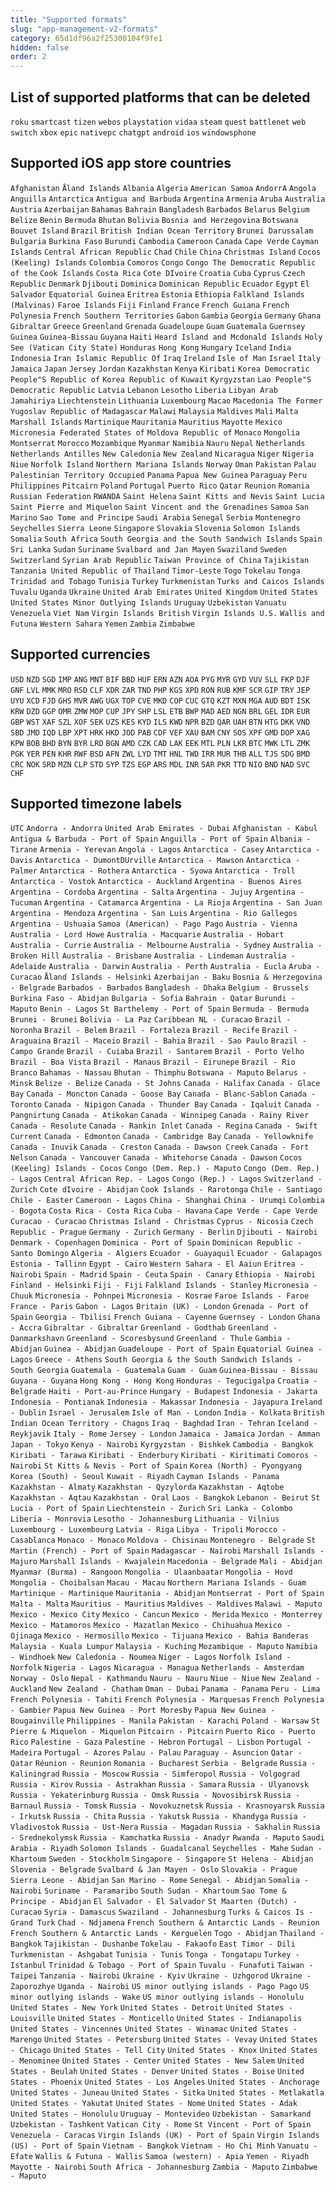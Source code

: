 ```yaml
---
title: "Supported formats"
slug: "app-management-v2-formats"
category: 65d1df96a2f25300104f9fe1
hidden: false
order: 2
---
```


## List of supported platforms that can be deleted

`roku`
`smartcast`
`tizen`
`webos`
`playstation`
`vidaa`
`steam`
`quest`
`battlenet`
`web`
`switch`
`xbox`
`epic`
`nativepc`
`chatgpt`
`android`
`ios`
`windowsphone`

## Supported iOS app store countries

`Afghanistan`
`Åland Islands`
`Albania`
`Algeria`
`American Samoa`
`AndorrA`
`Angola`
`Anguilla`
`Antarctica`
`Antigua and Barbuda`
`Argentina`
`Armenia`
`Aruba`
`Australia`
`Austria`
`Azerbaijan`
`Bahamas`
`Bahrain`
`Bangladesh`
`Barbados`
`Belarus`
`Belgium`
`Belize`
`Benin`
`Bermuda`
`Bhutan`
`Bolivia`
`Bosnia and Herzegovina`
`Botswana`
`Bouvet Island`
`Brazil`
`British Indian Ocean Territory`
`Brunei Darussalam`
`Bulgaria`
`Burkina Faso`
`Burundi`
`Cambodia`
`Cameroon`
`Canada`
`Cape Verde`
`Cayman Islands`
`Central African Republic`
`Chad`
`Chile`
`China`
`Christmas Island`
`Cocos (Keeling) Islands`
`Colombia`
`Comoros`
`Congo`
`Congo The Democratic Republic of the`
`Cook Islands`
`Costa Rica`
`Cote DIvoire`
`Croatia`
`Cuba`
`Cyprus`
`Czech Republic`
`Denmark`
`Djibouti`
`Dominica`
`Dominican Republic`
`Ecuador`
`Egypt`
`El Salvador`
`Equatorial Guinea`
`Eritrea`
`Estonia`
`Ethiopia`
`Falkland Islands (Malvinas)`
`Faroe Islands`
`Fiji`
`Finland`
`France`
`French Guiana`
`French Polynesia`
`French Southern Territories`
`Gabon`
`Gambia`
`Georgia`
`Germany`
`Ghana`
`Gibraltar`
`Greece`
`Greenland`
`Grenada`
`Guadeloupe`
`Guam`
`Guatemala`
`Guernsey`
`Guinea`
`Guinea-Bissau`
`Guyana`
`Haiti`
`Heard Island and Mcdonald Islands`
`Holy See (Vatican City State)`
`Honduras`
`Hong Kong`
`Hungary`
`Iceland`
`India`
`Indonesia`
`Iran Islamic Republic Of`
`Iraq`
`Ireland`
`Isle of Man`
`Israel`
`Italy`
`Jamaica`
`Japan`
`Jersey`
`Jordan`
`Kazakhstan`
`Kenya`
`Kiribati`
`Korea Democratic People"S Republic of`
`Korea Republic of`
`Kuwait`
`Kyrgyzstan`
`Lao People"S Democratic Republic`
`Latvia`
`Lebanon`
`Lesotho`
`Liberia`
`Libyan Arab Jamahiriya`
`Liechtenstein`
`Lithuania`
`Luxembourg`
`Macao`
`Macedonia The Former Yugoslav Republic of`
`Madagascar`
`Malawi`
`Malaysia`
`Maldives`
`Mali`
`Malta`
`Marshall Islands`
`Martinique`
`Mauritania`
`Mauritius`
`Mayotte`
`Mexico`
`Micronesia Federated States of`
`Moldova Republic of`
`Monaco`
`Mongolia`
`Montserrat`
`Morocco`
`Mozambique`
`Myanmar`
`Namibia`
`Nauru`
`Nepal`
`Netherlands`
`Netherlands Antilles`
`New Caledonia`
`New Zealand`
`Nicaragua`
`Niger`
`Nigeria`
`Niue`
`Norfolk Island`
`Northern Mariana Islands`
`Norway`
`Oman`
`Pakistan`
`Palau`
`Palestinian Territory Occupied`
`Panama`
`Papua New Guinea`
`Paraguay`
`Peru`
`Philippines`
`Pitcairn`
`Poland`
`Portugal`
`Puerto Rico`
`Qatar`
`Reunion`
`Romania`
`Russian Federation`
`RWANDA`
`Saint Helena`
`Saint Kitts and Nevis`
`Saint Lucia`
`Saint Pierre and Miquelon`
`Saint Vincent and the Grenadines`
`Samoa`
`San Marino`
`Sao Tome and Principe`
`Saudi Arabia`
`Senegal`
`Serbia`
`Montenegro`
`Seychelles`
`Sierra Leone`
`Singapore`
`Slovakia`
`Slovenia`
`Solomon Islands`
`Somalia`
`South Africa`
`South Georgia and the South Sandwich Islands`
`Spain`
`Sri Lanka`
`Sudan`
`Suriname`
`Svalbard and Jan Mayen`
`Swaziland`
`Sweden`
`Switzerland`
`Syrian Arab Republic`
`Taiwan Province of China`
`Tajikistan`
`Tanzania United Republic of`
`Thailand`
`Timor-Leste`
`Togo`
`Tokelau`
`Tonga`
`Trinidad and Tobago`
`Tunisia`
`Turkey`
`Turkmenistan`
`Turks and Caicos Islands`
`Tuvalu`
`Uganda`
`Ukraine`
`United Arab Emirates`
`United Kingdom`
`United States`
`United States Minor Outlying Islands`
`Uruguay`
`Uzbekistan`
`Vanuatu`
`Venezuela`
`Viet Nam`
`Virgin Islands British`
`Virgin Islands U.S.`
`Wallis and Futuna`
`Western Sahara`
`Yemen`
`Zambia`
`Zimbabwe`

## Supported currencies

`USD`
`NZD`
`SGD`
`IMP`
`ANG`
`MNT`
`BIF`
`BBD`
`HUF`
`ERN`
`AZN`
`AOA`
`PYG`
`MYR`
`GYD`
`VUV`
`SLL`
`FKP`
`DJF`
`GNF`
`LVL`
`MMK`
`MRO`
`RSD`
`CLF`
`XDR`
`ZAR`
`TND`
`PHP`
`KGS`
`XPD`
`RON`
`RUB`
`KMF`
`SCR`
`GIP`
`TRY`
`JEP`
`UYU`
`XCD`
`FJD`
`GHS`
`MVR`
`AWG`
`UGX`
`TOP`
`CVE`
`MKD`
`COP`
`CUC`
`GTQ`
`KZT`
`MXN`
`MGA`
`AUD`
`BDT`
`ISK`
`KRW`
`DZD`
`GGP`
`OMR`
`ZMW`
`MOP`
`CUP`
`JPY`
`SHP`
`LSL`
`ETB`
`BWP`
`MAD`
`AED`
`NGN`
`BRL`
`GEL`
`IDR`
`EUR`
`GBP`
`WST`
`XAF`
`SZL`
`XOF`
`SEK`
`UZS`
`KES`
`KYD`
`ILS`
`KWD`
`NPR`
`BZD`
`QAR`
`UAH`
`BTN`
`HTG`
`DKK`
`VND`
`SBD`
`JMD`
`IQD`
`LBP`
`XPT`
`HRK`
`HKD`
`JOD`
`PAB`
`CDF`
`VEF`
`XAU`
`BAM`
`CNY`
`SOS`
`XPF`
`GMD`
`DOP`
`XAG`
`KPW`
`BOB`
`BHD`
`BYN`
`BYR`
`LRD`
`BGN`
`AMD`
`CZK`
`CAD`
`LAK`
`EEK`
`MTL`
`PLN`
`LKR`
`BTC`
`MWK`
`LTL`
`ZMK`
`PGK`
`YER`
`PEN`
`KHR`
`RWF`
`BSD`
`AFN`
`ZWL`
`LYD`
`TMT`
`HNL`
`TWD`
`IRR`
`MUR`
`THB`
`ALL`
`TJS`
`SDG`
`BMD`
`CRC`
`NOK`
`SRD`
`MZN`
`CLP`
`STD`
`SYP`
`TZS`
`EGP`
`ARS`
`MDL`
`INR`
`SAR`
`PKR`
`TTD`
`NIO`
`BND`
`NAD`
`SVC`
`CHF`

## Supported timezone labels

`UTC`
`Andorra - Andorra`
`United Arab Emirates - Dubai`
`Afghanistan - Kabul`
`Antigua & Barbuda - Port of Spain`
`Anguilla - Port of Spain`
`Albania - Tirane`
`Armenia - Yerevan`
`Angola - Lagos`
`Antarctica - Casey`
`Antarctica - Davis`
`Antarctica - DumontDUrville`
`Antarctica - Mawson`
`Antarctica - Palmer`
`Antarctica - Rothera`
`Antarctica - Syowa`
`Antarctica - Troll`
`Antarctica - Vostok`
`Antarctica - Auckland`
`Argentina - Buenos Aires`
`Argentina - Cordoba`
`Argentina - Salta`
`Argentina - Jujuy`
`Argentina - Tucuman`
`Argentina - Catamarca`
`Argentina - La Rioja`
`Argentina - San Juan`
`Argentina - Mendoza`
`Argentina - San Luis`
`Argentina - Rio Gallegos`
`Argentina - Ushuaia`
`Samoa (American) - Pago Pago`
`Austria - Vienna`
`Australia - Lord Howe`
`Australia - Macquarie`
`Australia - Hobart`
`Australia - Currie`
`Australia - Melbourne`
`Australia - Sydney`
`Australia - Broken Hill`
`Australia - Brisbane`
`Australia - Lindeman`
`Australia - Adelaide`
`Australia - Darwin`
`Australia - Perth`
`Australia - Eucla`
`Aruba - Curacao`
`Åland Islands - Helsinki`
`Azerbaijan - Baku`
`Bosnia & Herzegovina - Belgrade`
`Barbados - Barbados`
`Bangladesh - Dhaka`
`Belgium - Brussels`
`Burkina Faso - Abidjan`
`Bulgaria - Sofia`
`Bahrain - Qatar`
`Burundi - Maputo`
`Benin - Lagos`
`St Barthelemy - Port of Spain`
`Bermuda - Bermuda`
`Brunei - Brunei`
`Bolivia - La Paz`
`Caribbean NL - Curacao`
`Brazil - Noronha`
`Brazil - Belem`
`Brazil - Fortaleza`
`Brazil - Recife`
`Brazil - Araguaina`
`Brazil - Maceio`
`Brazil - Bahia`
`Brazil - Sao Paulo`
`Brazil - Campo Grande`
`Brazil - Cuiaba`
`Brazil - Santarem`
`Brazil - Porto Velho`
`Brazil - Boa Vista`
`Brazil - Manaus`
`Brazil - Eirunepe`
`Brazil - Rio Branco`
`Bahamas - Nassau`
`Bhutan - Thimphu`
`Botswana - Maputo`
`Belarus - Minsk`
`Belize - Belize`
`Canada - St Johns`
`Canada - Halifax`
`Canada - Glace Bay`
`Canada - Moncton`
`Canada - Goose Bay`
`Canada - Blanc-Sablon`
`Canada - Toronto`
`Canada - Nipigon`
`Canada - Thunder Bay`
`Canada - Iqaluit`
`Canada - Pangnirtung`
`Canada - Atikokan`
`Canada - Winnipeg`
`Canada - Rainy River`
`Canada - Resolute`
`Canada - Rankin Inlet`
`Canada - Regina`
`Canada - Swift Current`
`Canada - Edmonton`
`Canada - Cambridge Bay`
`Canada - Yellowknife`
`Canada - Inuvik`
`Canada - Creston`
`Canada - Dawson Creek`
`Canada - Fort Nelson`
`Canada - Vancouver`
`Canada - Whitehorse`
`Canada - Dawson`
`Cocos (Keeling) Islands - Cocos`
`Congo (Dem. Rep.) - Maputo`
`Congo (Dem. Rep.) - Lagos`
`Central African Rep. - Lagos`
`Congo (Rep.) - Lagos`
`Switzerland - Zurich`
`Cote dIvoire - Abidjan`
`Cook Islands - Rarotonga`
`Chile - Santiago`
`Chile - Easter`
`Cameroon - Lagos`
`China - Shanghai`
`China - Urumqi`
`Colombia - Bogota`
`Costa Rica - Costa Rica`
`Cuba - Havana`
`Cape Verde - Cape Verde`
`Curacao - Curacao`
`Christmas Island - Christmas`
`Cyprus - Nicosia`
`Czech Republic - Prague`
`Germany - Zurich`
`Germany - Berlin`
`Djibouti - Nairobi`
`Denmark - Copenhagen`
`Dominica - Port of Spain`
`Dominican Republic - Santo Domingo`
`Algeria - Algiers`
`Ecuador - Guayaquil`
`Ecuador - Galapagos`
`Estonia - Tallinn`
`Egypt - Cairo`
`Western Sahara - El Aaiun`
`Eritrea - Nairobi`
`Spain - Madrid`
`Spain - Ceuta`
`Spain - Canary`
`Ethiopia - Nairobi`
`Finland - Helsinki`
`Fiji - Fiji`
`Falkland Islands - Stanley`
`Micronesia - Chuuk`
`Micronesia - Pohnpei`
`Micronesia - Kosrae`
`Faroe Islands - Faroe`
`France - Paris`
`Gabon - Lagos`
`Britain (UK) - London`
`Grenada - Port of Spain`
`Georgia - Tbilisi`
`French Guiana - Cayenne`
`Guernsey - London`
`Ghana - Accra`
`Gibraltar - Gibraltar`
`Greenland - Godthab`
`Greenland - Danmarkshavn`
`Greenland - Scoresbysund`
`Greenland - Thule`
`Gambia - Abidjan`
`Guinea - Abidjan`
`Guadeloupe - Port of Spain`
`Equatorial Guinea - Lagos`
`Greece - Athens`
`South Georgia & the South Sandwich Islands - South Georgia`
`Guatemala - Guatemala`
`Guam - Guam`
`Guinea-Bissau - Bissau`
`Guyana - Guyana`
`Hong Kong - Hong Kong`
`Honduras - Tegucigalpa`
`Croatia - Belgrade`
`Haiti - Port-au-Prince`
`Hungary - Budapest`
`Indonesia - Jakarta`
`Indonesia - Pontianak`
`Indonesia - Makassar`
`Indonesia - Jayapura`
`Ireland - Dublin`
`Israel - Jerusalem`
`Isle of Man - London`
`India - Kolkata`
`British Indian Ocean Territory - Chagos`
`Iraq - Baghdad`
`Iran - Tehran`
`Iceland - Reykjavik`
`Italy - Rome`
`Jersey - London`
`Jamaica - Jamaica`
`Jordan - Amman`
`Japan - Tokyo`
`Kenya - Nairobi`
`Kyrgyzstan - Bishkek`
`Cambodia - Bangkok`
`Kiribati - Tarawa`
`Kiribati - Enderbury`
`Kiribati - Kiritimati`
`Comoros - Nairobi`
`St Kitts & Nevis - Port of Spain`
`Korea (North) - Pyongyang`
`Korea (South) - Seoul`
`Kuwait - Riyadh`
`Cayman Islands - Panama`
`Kazakhstan - Almaty`
`Kazakhstan - Qyzylorda`
`Kazakhstan - Aqtobe`
`Kazakhstan - Aqtau`
`Kazakhstan - Oral`
`Laos - Bangkok`
`Lebanon - Beirut`
`St Lucia - Port of Spain`
`Liechtenstein - Zurich`
`Sri Lanka - Colombo`
`Liberia - Monrovia`
`Lesotho - Johannesburg`
`Lithuania - Vilnius`
`Luxembourg - Luxembourg`
`Latvia - Riga`
`Libya - Tripoli`
`Morocco - Casablanca`
`Monaco - Monaco`
`Moldova - Chisinau`
`Montenegro - Belgrade`
`St Martin (French) - Port of Spain`
`Madagascar - Nairobi`
`Marshall Islands - Majuro`
`Marshall Islands - Kwajalein`
`Macedonia - Belgrade`
`Mali - Abidjan`
`Myanmar (Burma) - Rangoon`
`Mongolia - Ulaanbaatar`
`Mongolia - Hovd`
`Mongolia - Choibalsan`
`Macau - Macau`
`Northern Mariana Islands - Guam`
`Martinique - Martinique`
`Mauritania - Abidjan`
`Montserrat - Port of Spain`
`Malta - Malta`
`Mauritius - Mauritius`
`Maldives - Maldives`
`Malawi - Maputo`
`Mexico - Mexico City`
`Mexico - Cancun`
`Mexico - Merida`
`Mexico - Monterrey`
`Mexico - Matamoros`
`Mexico - Mazatlan`
`Mexico - Chihuahua`
`Mexico - Ojinaga`
`Mexico - Hermosillo`
`Mexico - Tijuana`
`Mexico - Bahia Banderas`
`Malaysia - Kuala Lumpur`
`Malaysia - Kuching`
`Mozambique - Maputo`
`Namibia - Windhoek`
`New Caledonia - Noumea`
`Niger - Lagos`
`Norfolk Island - Norfolk`
`Nigeria - Lagos`
`Nicaragua - Managua`
`Netherlands - Amsterdam`
`Norway - Oslo`
`Nepal - Kathmandu`
`Nauru - Nauru`
`Niue - Niue`
`New Zealand - Auckland`
`New Zealand - Chatham`
`Oman - Dubai`
`Panama - Panama`
`Peru - Lima`
`French Polynesia - Tahiti`
`French Polynesia - Marquesas`
`French Polynesia - Gambier`
`Papua New Guinea - Port Moresby`
`Papua New Guinea - Bougainville`
`Philippines - Manila`
`Pakistan - Karachi`
`Poland - Warsaw`
`St Pierre & Miquelon - Miquelon`
`Pitcairn - Pitcairn`
`Puerto Rico - Puerto Rico`
`Palestine - Gaza`
`Palestine - Hebron`
`Portugal - Lisbon`
`Portugal - Madeira`
`Portugal - Azores`
`Palau - Palau`
`Paraguay - Asuncion`
`Qatar - Qatar`
`Réunion - Reunion`
`Romania - Bucharest`
`Serbia - Belgrade`
`Russia - Kaliningrad`
`Russia - Moscow`
`Russia - Simferopol`
`Russia - Volgograd`
`Russia - Kirov`
`Russia - Astrakhan`
`Russia - Samara`
`Russia - Ulyanovsk`
`Russia - Yekaterinburg`
`Russia - Omsk`
`Russia - Novosibirsk`
`Russia - Barnaul`
`Russia - Tomsk`
`Russia - Novokuznetsk`
`Russia - Krasnoyarsk`
`Russia - Irkutsk`
`Russia - Chita`
`Russia - Yakutsk`
`Russia - Khandyga`
`Russia - Vladivostok`
`Russia - Ust-Nera`
`Russia - Magadan`
`Russia - Sakhalin`
`Russia - Srednekolymsk`
`Russia - Kamchatka`
`Russia - Anadyr`
`Rwanda - Maputo`
`Saudi Arabia - Riyadh`
`Solomon Islands - Guadalcanal`
`Seychelles - Mahe`
`Sudan - Khartoum`
`Sweden - Stockholm`
`Singapore - Singapore`
`St Helena - Abidjan`
`Slovenia - Belgrade`
`Svalbard & Jan Mayen - Oslo`
`Slovakia - Prague`
`Sierra Leone - Abidjan`
`San Marino - Rome`
`Senegal - Abidjan`
`Somalia - Nairobi`
`Suriname - Paramaribo`
`South Sudan - Khartoum`
`Sao Tome & Principe - Abidjan`
`El Salvador - El Salvador`
`St Maarten (Dutch) - Curacao`
`Syria - Damascus`
`Swaziland - Johannesburg`
`Turks & Caicos Is - Grand Turk`
`Chad - Ndjamena`
`French Southern & Antarctic Lands - Reunion`
`French Southern & Antarctic Lands - Kerguelen`
`Togo - Abidjan`
`Thailand - Bangkok`
`Tajikistan - Dushanbe`
`Tokelau - Fakaofo`
`East Timor - Dili`
`Turkmenistan - Ashgabat`
`Tunisia - Tunis`
`Tonga - Tongatapu`
`Turkey - Istanbul`
`Trinidad & Tobago - Port of Spain`
`Tuvalu - Funafuti`
`Taiwan - Taipei`
`Tanzania - Nairobi`
`Ukraine - Kyiv`
`Ukraine - Uzhgorod`
`Ukraine - Zaporozhye`
`Uganda - Nairobi`
`US minor outlying islands - Pago Pago`
`US minor outlying islands - Wake`
`US minor outlying islands - Honolulu`
`United States - New York`
`United States - Detroit`
`United States - Louisville`
`United States - Monticello`
`United States - Indianapolis`
`United States - Vincennes`
`United States - Winamac`
`United States - Marengo`
`United States - Petersburg`
`United States - Vevay`
`United States - Chicago`
`United States - Tell City`
`United States - Knox`
`United States - Menominee`
`United States - Center`
`United States - New Salem`
`United States - Beulah`
`United States - Denver`
`United States - Boise`
`United States - Phoenix`
`United States - Los Angeles`
`United States - Anchorage`
`United States - Juneau`
`United States - Sitka`
`United States - Metlakatla`
`United States - Yakutat`
`United States - Nome`
`United States - Adak`
`United States - Honolulu`
`Uruguay - Montevideo`
`Uzbekistan - Samarkand`
`Uzbekistan - Tashkent`
`Vatican City - Rome`
`St Vincent - Port of Spain`
`Venezuela - Caracas`
`Virgin Islands (UK) - Port of Spain`
`Virgin Islands (US) - Port of Spain`
`Vietnam - Bangkok`
`Vietnam - Ho Chi Minh`
`Vanuatu - Efate`
`Wallis & Futuna - Wallis`
`Samoa (western) - Apia`
`Yemen - Riyadh`
`Mayotte - Nairobi`
`South Africa - Johannesburg`
`Zambia - Maputo`
`Zimbabwe - Maputo`
